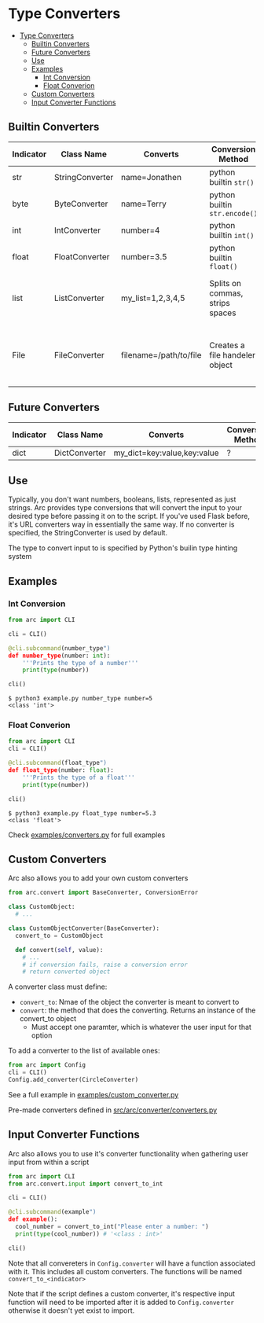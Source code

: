 # Type Converters
- [Type Converters](#type-converters)
  - [Builtin Converters](#builtin-converters)
  - [Future Converters](#future-converters)
  - [Use](#use)
  - [Examples](#examples)
    - [Int Conversion](#int-conversion)
    - [Float Converion](#float-converion)
  - [Custom Converters](#custom-converters)
  - [Input Converter Functions](#input-converter-functions)




## Builtin Converters
| Indicator | Class Name      | Converts               | Conversion Method               | Other Notes                                          |
| --------- | --------------- | ---------------------- | ------------------------------- | ---------------------------------------------------- |
| str       | StringConverter | name=Jonathen          | python builtin `str()`          |
| byte      | ByteConverter   | name=Terry             | python builtin `str.encode()`   |
| int       | IntConverter    | number=4               | python builtin `int()`          |
| float     | FloatConverter  | number=3.5             | python builtin `float()`        |
| list      | ListConverter   | my_list=1,2,3,4,5      | Splits on commas, strips spaces | Use the generic List[\<type\>] for nested conversion |
| File      | FileConverter   | filename=/path/to/file | Creates a file handeler object  | Specify file mode: File[File.<WRITE, READ, APPEND>]  |

## Future Converters
| Indicator | Class Name    | Converts                    | Conversion Method |
| --------- | ------------- | --------------------------- | ----------------- |
| dict      | DictConverter | my_dict=key:value,key:value | ?                 |


## Use
Typically, you don't want numbers, booleans, lists, represented as just strings. Arc provides type conversions that will convert the input to your desired type before passing it on to the script. If you've used Flask before, it's URL converters way in essentially the same way. If no converter is specified, the StringConverter is used by default.

The type to convert input to is specified by Python's builin type hinting system

## Examples
### Int Conversion
```py
from arc import CLI

cli = CLI()

@cli.subcommand(number_type")
def number_type(number: int):
    '''Prints the type of a number'''
    print(type(number))

cli()
```

```out
$ python3 example.py number_type number=5
<class 'int'>
```

### Float Converion
```py
from arc import CLI
cli = CLI()

@cli.subcommand(float_type")
def float_type(number: float):
    '''Prints the type of a float'''
    print(type(number))

cli()
```

```out
$ python3 example.py float_type number=5.3
<class 'float'>
```
Check [examples/converters.py](/examples/converters.py) for full examples

## Custom Converters
Arc also allows you to add your own custom converters

```py
from arc.convert import BaseConverter, ConversionError

class CustomObject:
  # ...

class CustomObjectConverter(BaseConverter):
  convert_to = CustomObject

  def convert(self, value):
    # ...
    # if conversion fails, raise a conversion error
    # return converted object
```
A converter class must define:
- `convert_to`: Nmae of the object the converter is meant to convert to
- `convert`: the method that does the converting. Returns an instance of the convert_to object
  - Must accept one paramter, which is whatever the user input for that option

To add a converter to the list of available ones:
```py
from arc import Config
cli = CLI()
Config.add_converter(CircleConverter)
```

See a full example in [examples/custom_converter.py](/examples/custom_converter.py)

Pre-made converters defined in [src/arc/converter/converters.py](/src/arc/converter/converters.py)

## Input Converter Functions
Arc also allows you to use it's converter functionality when gathering user input from within a script
```py
from arc import CLI
from arc.convert.input import convert_to_int

cli = CLI()

@cli.subcommand(example")
def example():
  cool_number = convert_to_int("Please enter a number: ")
  print(type(cool_number)) # '<class : int>'

cli()
```
Note that all convereters in `Config.converter` will have a function associated with it. This includes all custom converters. The functions will be named `convert_to_<indicator>`

Note that if the script defines a custom converter, it's respective input function will need to be imported after it is added to `Config.converter` otherwise it doesn't yet exist to import.